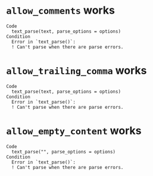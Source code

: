# `allow_comments` works

    Code
      text_parse(text, parse_options = options)
    Condition
      Error in `text_parse()`:
      ! Can't parse when there are parse errors.

# `allow_trailing_comma` works

    Code
      text_parse(text, parse_options = options)
    Condition
      Error in `text_parse()`:
      ! Can't parse when there are parse errors.

# `allow_empty_content` works

    Code
      text_parse("", parse_options = options)
    Condition
      Error in `text_parse()`:
      ! Can't parse when there are parse errors.

